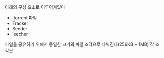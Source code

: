 아래의 구성 요소로 이루어져있다
* .torrent 파일
* Tracker
* Seeder
* leecher

파일을 공유하기 위해서 동일한 크기의 파일 조각으로 나눠진다(256KB ~ 1MB)
각 조각은 